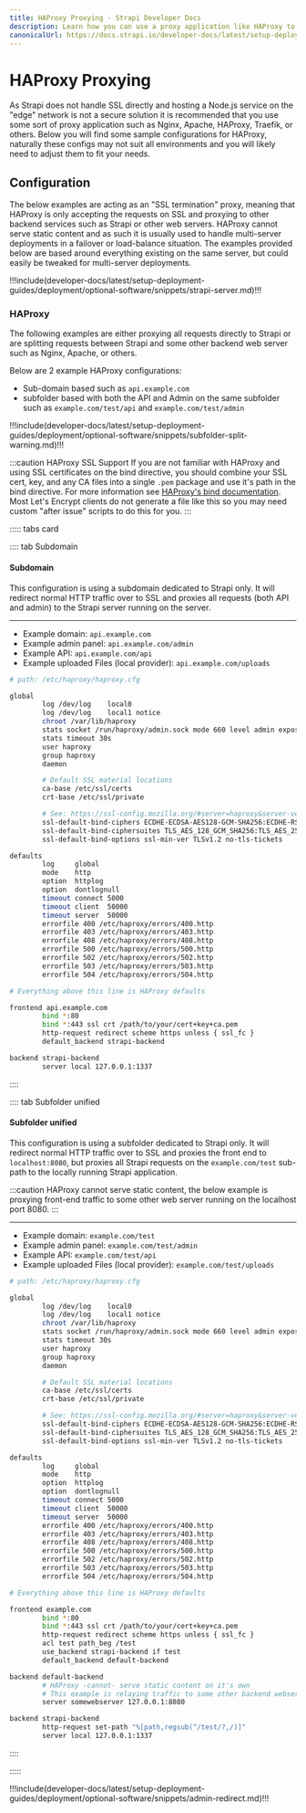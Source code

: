 ```yaml
---
title: HAProxy Proxying - Strapi Developer Docs
description: Learn how you can use a proxy application like HAProxy to secure your Strapi application.
canonicalUrl: https://docs.strapi.io/developer-docs/latest/setup-deployment-guides/deployment/optional-software/haproxy-proxy.html
---
```


# HAProxy Proxying

As Strapi does not handle SSL directly and hosting a Node.js service on the "edge" network is not a secure solution it is recommended that you use some sort of proxy application such as Nginx, Apache, HAProxy, Traefik, or others. Below you will find some sample configurations for HAProxy, naturally these configs may not suit all environments and you will likely need to adjust them to fit your needs.

## Configuration

The below examples are acting as an "SSL termination" proxy, meaning that HAProxy is only accepting the requests on SSL and proxying to other backend services such as Strapi or other web servers. HAProxy cannot serve static content and as such it is usually used to handle multi-server deployments in a failover or load-balance situation. The examples provided below are based around everything existing on the same server, but could easily be tweaked for multi-server deployments.

!!!include(developer-docs/latest/setup-deployment-guides/deployment/optional-software/snippets/strapi-server.md)!!!

### HAProxy

The following examples are either proxying all requests directly to Strapi or are splitting requests between Strapi and some other backend web server such as Nginx, Apache, or others.

Below are 2 example HAProxy configurations:

- Sub-domain based such as `api.example.com`
- subfolder based with both the API and Admin on the same subfolder such as `example.com/test/api` and `example.com/test/admin`

!!!include(developer-docs/latest/setup-deployment-guides/deployment/optional-software/snippets/subfolder-split-warning.md)!!!

:::caution HAProxy SSL Support
If you are not familiar with HAProxy and using SSL certificates on the bind directive, you should combine your SSL cert, key, and any CA files into a single `.pem` package and use it's path in the bind directive. For more information see [HAProxy's bind documentation](https://www.haproxy.com/documentation/hapee/latest/onepage/#5.1). Most Let's Encrypt clients do not generate a file like this so you may need custom "after issue" scripts to do this for you.
:::

::::: tabs card

:::: tab Subdomain

#### Subdomain

This configuration is using a subdomain dedicated to Strapi only. It will redirect normal HTTP traffic over to SSL and proxies all requests (both API and admin) to the Strapi server running on the server.

---

- Example domain: `api.example.com`
- Example admin panel: `api.example.com/admin`
- Example API: `api.example.com/api`
- Example uploaded Files (local provider): `api.example.com/uploads`

```sh
# path: /etc/haproxy/haproxy.cfg

global
        log /dev/log    local0
        log /dev/log    local1 notice
        chroot /var/lib/haproxy
        stats socket /run/haproxy/admin.sock mode 660 level admin expose-fd listeners
        stats timeout 30s
        user haproxy
        group haproxy
        daemon

        # Default SSL material locations
        ca-base /etc/ssl/certs
        crt-base /etc/ssl/private

        # See: https://ssl-config.mozilla.org/#server=haproxy&server-version=2.0.3&config=intermediate
        ssl-default-bind-ciphers ECDHE-ECDSA-AES128-GCM-SHA256:ECDHE-RSA-AES128-GCM-SHA256:ECDHE-ECDSA-AES256-GCM-SHA3$
        ssl-default-bind-ciphersuites TLS_AES_128_GCM_SHA256:TLS_AES_256_GCM_SHA384:TLS_CHACHA20_POLY1305_SHA256
        ssl-default-bind-options ssl-min-ver TLSv1.2 no-tls-tickets

defaults
        log     global
        mode    http
        option  httplog
        option  dontlognull
        timeout connect 5000
        timeout client  50000
        timeout server  50000
        errorfile 400 /etc/haproxy/errors/400.http
        errorfile 403 /etc/haproxy/errors/403.http
        errorfile 408 /etc/haproxy/errors/408.http
        errorfile 500 /etc/haproxy/errors/500.http
        errorfile 502 /etc/haproxy/errors/502.http
        errorfile 503 /etc/haproxy/errors/503.http
        errorfile 504 /etc/haproxy/errors/504.http

# Everything above this line is HAProxy defaults

frontend api.example.com
        bind *:80
        bind *:443 ssl crt /path/to/your/cert+key+ca.pem
        http-request redirect scheme https unless { ssl_fc }
        default_backend strapi-backend

backend strapi-backend
        server local 127.0.0.1:1337
```

::::

:::: tab Subfolder unified

#### Subfolder unified

This configuration is using a subfolder dedicated to Strapi only. It will redirect normal HTTP traffic over to SSL and proxies the front end to `localhost:8080`, but proxies all Strapi requests on the `example.com/test` sub-path to the locally running Strapi application.

:::caution
HAProxy cannot serve static content, the below example is proxying front-end traffic to some other web server running on the localhost port 8080.
:::

---

- Example domain: `example.com/test`
- Example admin panel: `example.com/test/admin`
- Example API: `example.com/test/api`
- Example uploaded Files (local provider): `example.com/test/uploads`

```sh
# path: /etc/haproxy/haproxy.cfg

global
        log /dev/log    local0
        log /dev/log    local1 notice
        chroot /var/lib/haproxy
        stats socket /run/haproxy/admin.sock mode 660 level admin expose-fd listeners
        stats timeout 30s
        user haproxy
        group haproxy
        daemon

        # Default SSL material locations
        ca-base /etc/ssl/certs
        crt-base /etc/ssl/private

        # See: https://ssl-config.mozilla.org/#server=haproxy&server-version=2.0.3&config=intermediate
        ssl-default-bind-ciphers ECDHE-ECDSA-AES128-GCM-SHA256:ECDHE-RSA-AES128-GCM-SHA256:ECDHE-ECDSA-AES256-GCM-SHA3$
        ssl-default-bind-ciphersuites TLS_AES_128_GCM_SHA256:TLS_AES_256_GCM_SHA384:TLS_CHACHA20_POLY1305_SHA256
        ssl-default-bind-options ssl-min-ver TLSv1.2 no-tls-tickets

defaults
        log     global
        mode    http
        option  httplog
        option  dontlognull
        timeout connect 5000
        timeout client  50000
        timeout server  50000
        errorfile 400 /etc/haproxy/errors/400.http
        errorfile 403 /etc/haproxy/errors/403.http
        errorfile 408 /etc/haproxy/errors/408.http
        errorfile 500 /etc/haproxy/errors/500.http
        errorfile 502 /etc/haproxy/errors/502.http
        errorfile 503 /etc/haproxy/errors/503.http
        errorfile 504 /etc/haproxy/errors/504.http

# Everything above this line is HAProxy defaults

frontend example.com
        bind *:80
        bind *:443 ssl crt /path/to/your/cert+key+ca.pem
        http-request redirect scheme https unless { ssl_fc }
        acl test path_beg /test
        use_backend strapi-backend if test
        default_backend default-backend

backend default-backend
        # HAProxy -cannot- serve static content on it's own
        # This example is relaying traffic to some other backend webserver
        server somewebserver 127.0.0.1:8080

backend strapi-backend
        http-request set-path "%[path,regsub(^/test/?,/)]"
        server local 127.0.0.1:1337

```

::::

:::::

!!!include(developer-docs/latest/setup-deployment-guides/deployment/optional-software/snippets/admin-redirect.md)!!!
